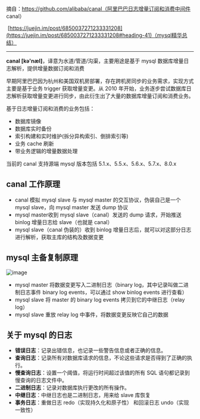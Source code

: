 摘自：https://github.com/alibaba/canal（阿里巴巴日志增量订阅和消费中间件 canal）

​      [https://juejin.im/post/6850037271233331208](https://juejin.im/post/6850037271233331208#heading-41)（mysql精华总结）

------

**canal [kə'næl]**，译意为水道/管道/沟渠，主要用途是基于 mysql 数据库增量日志解析，提供增量数据订阅和消费

早期阿里巴巴因为杭州和美国双机房部署，存在跨机房同步的业务需求，实现方式主要是基于业务 trigger 获取增量变更。从 2010 年开始，业务逐步尝试数据库日志解析获取增量变更进行同步，由此衍生出了大量的数据库增量订阅和消费业务。

基于日志增量订阅和消费的业务包括：

- 数据库镜像
- 数据库实时备份
- 索引构建和实时维护(拆分异构索引、倒排索引等)
- 业务 cache 刷新
- 带业务逻辑的增量数据处理

当前的 canal 支持源端 mysql 版本包括 5.1.x、5.5.x、5.6.x、5.7.x、8.0.x

## **canal 工作原理**

- canal 模拟 mysql slave 与 mysql master 的交互协议，伪装自己是一个 mysql slave，向 mysql master 发送 dump 协议
- mysql master收到 mysql slave（canal）发送的 dump 请求，开始推送 binlog 增量日志给 slave（也就是 canal）
- mysql slave（canal 伪装的）收到 binlog 增量日志后，就可以对这部分日志进行解析，获取主库的结构及数据变更

## **mysql 主备复制原理**
![image](https://user-images.githubusercontent.com/51017390/118445300-d7a9d480-b720-11eb-84dc-457d41902d39.png)
- mysql master 将数据变更写入二进制日志（binary log，其中记录叫做二进制日志事件 binary log events，可以通过 show binlog events 进行查看）
- mysql slave 将 master 的 binary log events 拷贝到它的中继日志（relay log）
- mysql slave 重放 relay log 中事件，将数据变更反映它自己的数据

## **关于 mysql 的日志**

- **错误日志**：记录出错信息，也记录一些警告信息或者正确的信息。
- **查询日志**：记录所有对数据库请求的信息，不论这些请求是否得到了正确的执行。
- **慢查询日志**：设置一个阈值，将运行时间超过该值的所有 SQL 语句都记录到慢查询的日志文件中。
- **二进制日志**：记录对数据库执行更改的所有操作。
- **中继日志**：中继日志也是二进制日志，用来给 slave 库恢复
- **事务日志**：重做日志 redo（实现持久化和原子性） 和回滚日志 undo（实现一致性）
